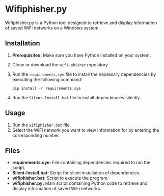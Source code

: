 # Wifiphisher.py

Wifiphisher.py is a Python tool designed to retrieve and display information of saved WiFi networks on a Windows system.

## Installation

1. **Prerequisites:** Make sure you have Python installed on your system.
2. Clone or download the `wifi-phisher` repository.
3. Run the `requirements.sye` file to install the necessary dependencies by executing the following command:

    ```
    pip install -r requirements.sye
      ```
    
5. Run the `Silent-Install.bat` file to install dependencies silently.

## Usage

1. Run the `wifiphisher.bat` file.
2. Select the WiFi network you want to view information for by entering the corresponding number.

## Files

- **requirements.sye:** File containing dependencies required to run the script.
- **Silent-Install.bat:** Script for silent installation of dependencies.
- **wifiphisher.bat:** Script to execute the program.
- **wifiphisher.py:** Main script containing Python code to retrieve and display information of saved WiFi networks.
